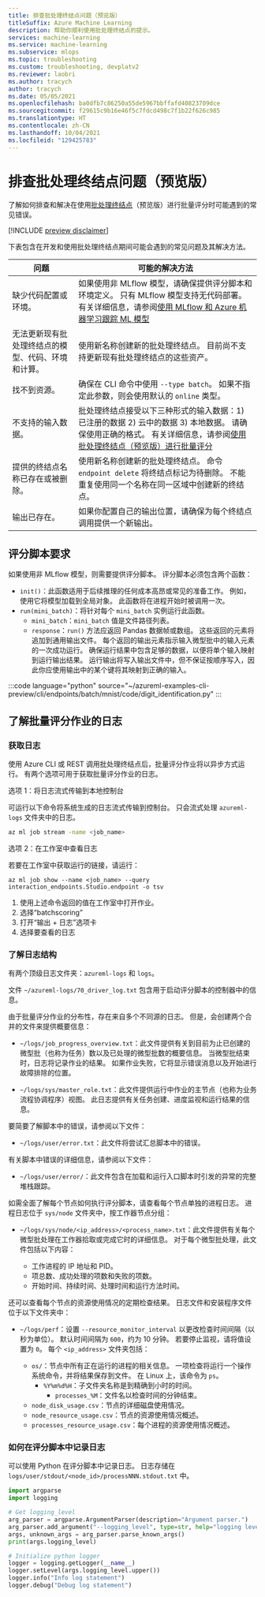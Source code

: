 ```yaml
---
title: 排查批处理终结点问题（预览版）
titleSuffix: Azure Machine Learning
description: 帮助你顺利使用批处理终结点的提示。
services: machine-learning
ms.service: machine-learning
ms.subservice: mlops
ms.topic: troubleshooting
ms.custom: troubleshooting, devplatv2
ms.reviewer: laobri
ms.author: tracych
author: tracych
ms.date: 05/05/2021
ms.openlocfilehash: ba0dfb7c86250a55de5967bbffafd40823709dce
ms.sourcegitcommit: f29615c9b16e46f5c7fdcd498c7f1b22f626c985
ms.translationtype: HT
ms.contentlocale: zh-CN
ms.lasthandoff: 10/04/2021
ms.locfileid: "129425783"
---
```

# <a name="troubleshooting-batch-endpoints-preview"></a>排查批处理终结点问题（预览版）

了解如何排查和解决在使用[批处理终结点](how-to-use-batch-endpoint.md)（预览版）进行批量评分时可能遇到的常见错误。

 [!INCLUDE [preview disclaimer](../../includes/machine-learning-preview-generic-disclaimer.md)]

下表包含在开发和使用批处理终结点期间可能会遇到的常见问题及其解决方法。

| 问题 | 可能的解决方法 |
|--|--|
| 缺少代码配置或环境。 | 如果使用非 MLflow 模型，请确保提供评分脚本和环境定义。 只有 MLflow 模型支持无代码部署。 有关详细信息，请参阅[使用 MLflow 和 Azure 机器学习跟踪 ML 模型](how-to-use-mlflow.md)|
| 无法更新现有批处理终结点的模型、代码、环境和计算。 | 使用新名称创建新的批处理终结点。 目前尚不支持更新现有批处理终结点的这些资产。 |
| 找不到资源。 | 确保在 CLI 命令中使用 `--type batch`。 如果不指定此参数，则会使用默认的 `online` 类型。|
| 不支持的输入数据。 | 批处理终结点接受以下三种形式的输入数据：1) 已注册的数据 2) 云中的数据 3) 本地数据。 请确保使用正确的格式。 有关详细信息，请参阅[使用批处理终结点（预览版）进行批量评分](how-to-use-batch-endpoint.md)|
| 提供的终结点名称已存在或被删除。 | 使用新名称创建新的批处理终结点。 命令 `endpoint delete` 将终结点标记为待删除。 不能重复使用同一个名称在同一区域中创建新的终结点。 |
| 输出已存在。 | 如果你配置自己的输出位置，请确保为每个终结点调用提供一个新输出。 |

##  <a name="scoring-script-requirements"></a>评分脚本要求

如果使用非 MLflow 模型，则需要提供评分脚本。 评分脚本必须包含两个函数：

- `init()`：此函数适用于后续推理的任何成本高昂或常见的准备工作。 例如，使用它将模型加载到全局对象。 此函数将在进程开始时被调用一次。
-  `run(mini_batch)`：将针对每个 `mini_batch` 实例运行此函数。
    -  `mini_batch`：`mini_batch` 值是文件路径列表。
    -  `response`：`run()` 方法应返回 Pandas 数据帧或数组。 这些返回的元素将追加到通用输出文件。 每个返回的输出元素指示输入微型批中的输入元素的一次成功运行。 确保运行结果中包含足够的数据，以便将单个输入映射到运行输出结果。 运行输出将写入输出文件中，但不保证按顺序写入，因此你应使用输出中的某个键将其映射到正确的输入。

:::code language="python" source="~/azureml-examples-cli-preview/cli/endpoints/batch/mnist/code/digit_identification.py" :::

## <a name="understanding-logs-of-a-batch-scoring-job"></a>了解批量评分作业的日志

### <a name="get-logs"></a>获取日志

使用 Azure CLI 或 REST 调用批处理终结点后，批量评分作业将以异步方式运行。 有两个选项可用于获取批量评分作业的日志。

选项 1：将日志流式传输到本地控制台

可运行以下命令将系统生成的日志流式传输到控制台。 只会流式处理 `azureml-logs` 文件夹中的日志。

```bash
az ml job stream -name <job_name>
```

选项 2：在工作室中查看日志 

若要在工作室中获取运行的链接，请运行： 

```azurecli
az ml job show --name <job_name> --query interaction_endpoints.Studio.endpoint -o tsv
```

1. 使用上述命令返回的值在工作室中打开作业。 
1. 选择“batchscoring”
1. 打开“输出 + 日志”选项卡 
1. 选择要查看的日志

### <a name="understand-log-structure"></a>了解日志结构

有两个顶级日志文件夹：`azureml-logs` 和 `logs`。 

文件 `~/azureml-logs/70_driver_log.txt` 包含用于启动评分脚本的控制器中的信息。  

由于批量评分作业的分布性，存在来自多个不同源的日志。 但是，会创建两个合并的文件来提供概要信息： 

- `~/logs/job_progress_overview.txt`：此文件提供有关到目前为止已创建的微型批（也称为任务）数以及已处理的微型批数的概要信息。 当微型批结束时，日志将记录作业的结果。 如果作业失败，它将显示错误消息以及开始进行故障排除的位置。

- `~/logs/sys/master_role.txt`：此文件提供运行中作业的主节点（也称为业务流程协调程序）视图。 此日志提供有关任务创建、进度监视和运行结果的信息。

要简要了解脚本中的错误，请参阅以下文件：

- `~/logs/user/error.txt`：此文件将尝试汇总脚本中的错误。

有关脚本中错误的详细信息，请参阅以下文件：

- `~/logs/user/error/`：此文件包含在加载和运行入口脚本时引发的异常的完整堆栈跟踪。

如需全面了解每个节点如何执行评分脚本，请查看每个节点单独的进程日志。 进程日志位于 `sys/node` 文件夹中，按工作器节点分组：

- `~/logs/sys/node/<ip_address>/<process_name>.txt`：此文件提供有关每个微型批处理在工作器拾取或完成它时的详细信息。 对于每个微型批处理，此文件包括以下内容：

    - 工作进程的 IP 地址和 PID。 
    - 项总数、成功处理的项数和失败的项数。
    - 开始时间、持续时间、处理时间和运行方法时间。

还可以查看每个节点的资源使用情况的定期检查结果。 日志文件和安装程序文件位于以下文件夹中：

- `~/logs/perf`：设置 `--resource_monitor_interval` 以更改检查时间间隔（以秒为单位）。 默认时间间隔为 `600`，约为 10 分钟。 若要停止监视，请将值设置为 `0`。 每个 `<ip_address>` 文件夹包括：

    - `os/`：节点中所有正在运行的进程的相关信息。 一项检查将运行一个操作系统命令，并将结果保存到文件。 在 Linux 上，该命令为 `ps`。
        - `%Y%m%d%H`：子文件夹名称是到精确到小时的时间。
            - `processes_%M`：文件名以检查时间的分钟结束。
    - `node_disk_usage.csv`：节点的详细磁盘使用情况。
    - `node_resource_usage.csv`：节点的资源使用情况概述。
    - `processes_resource_usage.csv`：每个进程的资源使用情况概述。

### <a name="how-to-log-in-scoring-script"></a>如何在评分脚本中记录日志

可以使用 Python 在评分脚本中记录日志。 日志存储在 `logs/user/stdout/<node_id>/processNNN.stdout.txt` 中。 

```python
import argparse
import logging

# Get logging_level
arg_parser = argparse.ArgumentParser(description="Argument parser.")
arg_parser.add_argument("--logging_level", type=str, help="logging level")
args, unknown_args = arg_parser.parse_known_args()
print(args.logging_level)

# Initialize python logger
logger = logging.getLogger(__name__)
logger.setLevel(args.logging_level.upper())
logger.info("Info log statement")
logger.debug("Debug log statement")
```